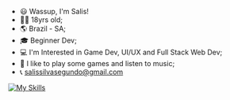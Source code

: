 - 😃 Wassup, I'm Salis!
- 👨‍🦱 18yrs old;
- 🌎 Brazil - SA;
- 🎓 Beginner Dev;
- 💻 I'm Interested in Game Dev, UI/UX and Full Stack Web Dev;
- 🤩 I like to play some games and listen to music;
- 📞 salissilvasegundo@gmail.com

[![My Skills](https://skillicons.dev/icons?i=js,html,css)](https://skillicons.dev)


<!---
SalisSilva337/SalisSilva337 is a ✨ special ✨ repository because its `README.md` (this file) appears on your GitHub profile.
You can click the Preview link to take a look at your changes.
--->

